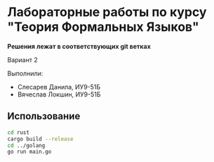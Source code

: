 # Лабораторные работы по курсу "Теория Формальных Языков"

**Решения лежат в соответствующих git ветках**

Вариант 2

Выполнили: 
* Слесарев Данила, ИУ9-51Б
* Вячеслав Локшин, ИУ9-51Б

## Использование

```sh
cd rust
cargo build --release
cd ../golang
go run main.go
```

